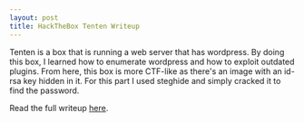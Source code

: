 ```yaml
---
layout: post
title: HackTheBox Tenten Writeup
---
```


Tenten is a box that is running a web server that has wordpress. By doing this box, I learned how to enumerate wordpress and how to exploit outdated plugins. From here, this box is more CTF-like as there's an image with an id-rsa key hidden in it. For this part I used steghide and simply cracked it to find the password.

Read the full writeup [here](https://securitynoodle.github.io/writeups/HTB-Tenten/).
